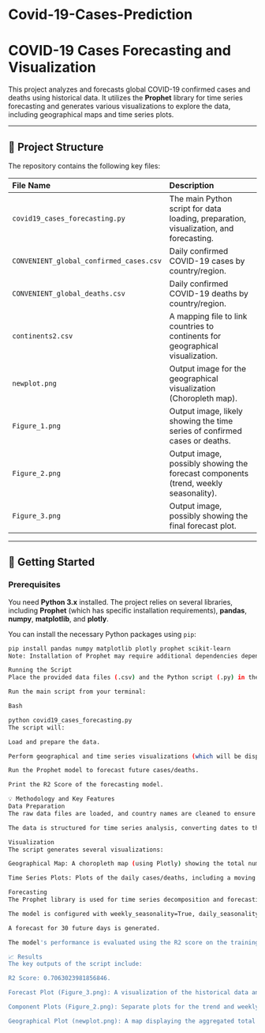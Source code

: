 # Covid-19-Cases-Prediction
# COVID-19 Cases Forecasting and Visualization

This project analyzes and forecasts global COVID-19 confirmed cases and deaths using historical data. It utilizes the **Prophet** library for time series forecasting and generates various visualizations to explore the data, including geographical maps and time series plots.

---

## 📂 Project Structure

The repository contains the following key files:

| File Name | Description |
| :--- | :--- |
| `covid19_cases_forecasting.py` | The main Python script for data loading, preparation, visualization, and forecasting. |
| `CONVENIENT_global_confirmed_cases.csv` | Daily confirmed COVID-19 cases by country/region. |
| `CONVENIENT_global_deaths.csv` | Daily confirmed COVID-19 deaths by country/region. |
| `continents2.csv` | A mapping file to link countries to continents for geographical visualization. |
| `newplot.png` | Output image for the geographical visualization (Choropleth map). |
| `Figure_1.png` | Output image, likely showing the time series of confirmed cases or deaths. |
| `Figure_2.png` | Output image, possibly showing the forecast components (trend, weekly seasonality). |
| `Figure_3.png` | Output image, possibly showing the final forecast plot. |

---

## 🚀 Getting Started

### Prerequisites

You need **Python 3.x** installed. The project relies on several libraries, including **Prophet** (which has specific installation requirements), **pandas**, **numpy**, **matplotlib**, and **plotly**.

You can install the necessary Python packages using `pip`:

```bash
pip install pandas numpy matplotlib plotly prophet scikit-learn
Note: Installation of Prophet may require additional dependencies depending on your operating system.

Running the Script
Place the provided data files (.csv) and the Python script (.py) in the same directory.

Run the main script from your terminal:

Bash

python covid19_cases_forecasting.py
The script will:

Load and prepare the data.

Perform geographical and time series visualizations (which will be displayed and/or saved).

Run the Prophet model to forecast future cases/deaths.

Print the R2 Score of the forecasting model.

💡 Methodology and Key Features
Data Preparation
The raw data files are loaded, and country names are cleaned to ensure proper aggregation.

The data is structured for time series analysis, converting dates to the ds (date) and values to y (value) format required by Prophet.

Visualization
The script generates several visualizations:

Geographical Map: A choropleth map (using Plotly) showing the total number of cases per country.

Time Series Plots: Plots of the daily cases/deaths, including a moving average (MA5) to smooth the data.

Forecasting
The Prophet library is used for time series decomposition and forecasting.

The model is configured with weekly_seasonality=True, daily_seasonality=False, and yearly_seasonality=False.

A forecast for 30 future days is generated.

The model's performance is evaluated using the R2 score on the training data.

📈 Results
The key outputs of the script include:

R2 Score: 0.7063023981856846.

Forecast Plot (Figure_3.png): A visualization of the historical data and the 30-day forecast.

Component Plots (Figure_2.png): Separate plots for the trend and weekly seasonality components discovered by Prophet.

Geographical Plot (newplot.png): A map displaying the aggregated total cases per country.

